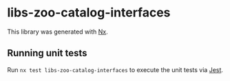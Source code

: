 # libs-zoo-catalog-interfaces

This library was generated with [Nx](https://nx.dev).

## Running unit tests

Run `nx test libs-zoo-catalog-interfaces` to execute the unit tests via [Jest](https://jestjs.io).
